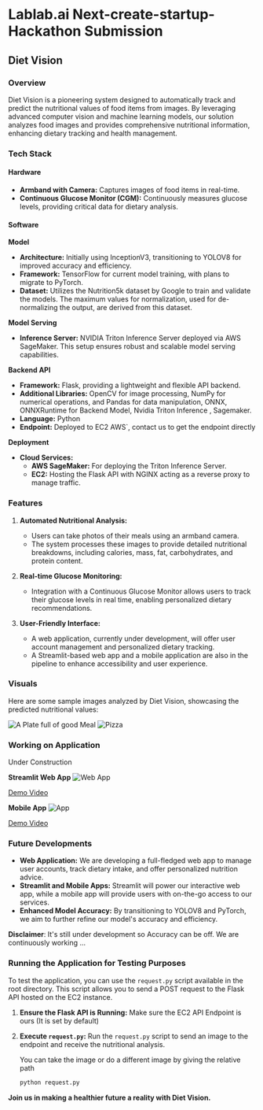 # Lablab.ai Next-create-startup-Hackathon Submission

## Diet Vision

### Overview

Diet Vision is a pioneering system designed to automatically track and predict the nutritional values of food items from images. By leveraging advanced computer vision and machine learning models, our solution analyzes food images and provides comprehensive nutritional information, enhancing dietary tracking and health management.

### Tech Stack

#### Hardware
- **Armband with Camera:** Captures images of food items in real-time.
- **Continuous Glucose Monitor (CGM):** Continuously measures glucose levels, providing critical data for dietary analysis.

#### Software

**Model**
- **Architecture:** Initially using InceptionV3, transitioning to YOLOV8 for improved accuracy and efficiency.
- **Framework:** TensorFlow for current model training, with plans to migrate to PyTorch.
- **Dataset:** Utilizes the Nutrition5k dataset by Google to train and validate the models. The maximum values for normalization, used for de-normalizing the output, are derived from this dataset.

**Model Serving**
- **Inference Server:** NVIDIA Triton Inference Server deployed via AWS SageMaker. This setup ensures robust and scalable model serving capabilities.

**Backend API**
- **Framework:** Flask, providing a lightweight and flexible API backend.
- **Additional Libraries:** OpenCV for image processing, NumPy for numerical operations, and Pandas for data manipulation, ONNX, ONNXRuntime for Backend Model, Nvidia Triton Inference , Sagemaker.
- **Language:** Python
- **Endpoint:** Deployed to EC2 AWS`, contact us to get the endpoint directly

**Deployment**
- **Cloud Services:** 
  - **AWS SageMaker:** For deploying the Triton Inference Server.
  - **EC2:** Hosting the Flask API with NGINX acting as a reverse proxy to manage traffic.

### Features

1. **Automated Nutritional Analysis:**
   - Users can take photos of their meals using an armband camera.
   - The system processes these images to provide detailed nutritional breakdowns, including calories, mass, fat, carbohydrates, and protein content.

2. **Real-time Glucose Monitoring:**
   - Integration with a Continuous Glucose Monitor allows users to track their glucose levels in real time, enabling personalized dietary recommendations.

3. **User-Friendly Interface:**
   - A web application, currently under development, will offer user account management and personalized dietary tracking.
   - A Streamlit-based web app and a mobile application are also in the pipeline to enhance accessibility and user experience.

### Visuals

Here are some sample images analyzed by Diet Vision, showcasing the predicted nutritional values:

![A Plate full of good Meal](https://github.com/MFaiqKhan/lablab-next-create-your-startup_HACKATHON/blob/ccd3e35af648d4416c27aed764c9275deb552020/images/Image1.png)
![Pizza](https://github.com/MFaiqKhan/lablab-next-create-your-startup_HACKATHON/blob/ccd3e35af648d4416c27aed764c9275deb552020/images/Image2.png)

### Working on Application

Under Construction

**Streamlit Web App**
![Web App](assets/diet_vision_web_app.png)

[Demo Video](assets/diet_vision_app.mov)

**Mobile App**
![App](assets/diet_vision_app.jpg)

[Demo Video](assets/diet_vision_app.mov)

### Future Developments

- **Web Application:** We are developing a full-fledged web app to manage user accounts, track dietary intake, and offer personalized nutrition advice.
- **Streamlit and Mobile Apps:** Streamlit will power our interactive web app, while a mobile app will provide users with on-the-go access to our services.
- **Enhanced Model Accuracy:** By transitioning to YOLOV8 and PyTorch, we aim to further refine our model's accuracy and efficiency.

**Disclaimer**: It's still under development so Accuracy can be off. We are continuously working ...


### Running the Application for Testing Purposes

To test the application, you can use the `request.py` script available in the root directory. This script allows you to send a POST request to the Flask API hosted on the EC2 instance.

1. **Ensure the Flask API is Running:**
   Make sure the EC2 API Endpoint is ours (It is set by default)

2. **Execute `request.py`:**
   Run the `request.py` script to send an image to the endpoint and receive the nutritional analysis.

   You can take the image or do a different image by giving the relative path

   ```sh
   python request.py
   ```


**Join us in making a healthier future a reality with Diet Vision.**
















